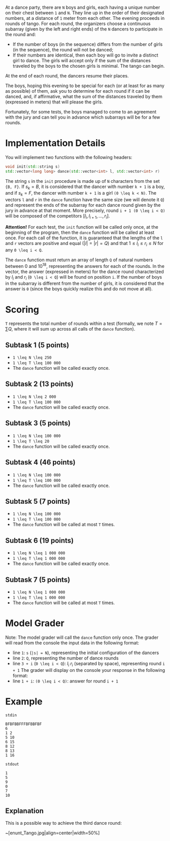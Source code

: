 At a dance party, there are `N` boys and girls, each having a unique number on their chest between `1` and `N`. They line up in the order of their designated numbers, at a distance of `1` meter from each other. The evening proceeds in rounds of tango. For each round, the organizers choose a continuous subarray (given by the left and right ends) of the `N` dancers to participate in the round and:

* If the number of boys (in the sequence) differs from the number of girls (in the sequence), the round will not be danced;
* If their numbers are identical, then each boy will go to invite a distinct girl to dance. The girls will accept only if the sum of the distances traveled by the boys to the chosen girls is minimal. The tango can begin.

At the end of each round, the dancers resume their places.

The boys, hoping this evening to be special for each (or at least for as many as possible) of them, ask you to determine for each round if it can be danced, and, if affirmative, what the sum of the distances traveled by them (expressed in meters) that will please the girls.

Fortunately, for some tests, the boys managed to come to an agreement with the jury and can tell you in advance which subarrays will be for a few rounds.

# Implementation Details
You will implement two functions with the following headers:
```cpp
void init(std::string s)
std::vector<long long> dance(std::vector<int> l, std::vector<int> r)
```

The string `s` in the `init` procedure is made up of `N` characters from the set `{B, F}`. If $s_k = B$, it is considered that the dancer with number `k + 1` is a boy, and if $s_k = F$, the dancer with number `k + 1` is a girl `(0 \leq k < N)`. The vectors `l` and `r` in the `dance` function have the same size (we will denote it `Q`) and represent the ends of the subarray for each dance round given by the jury in advance at that moment. More precisely, round `i + 1 (0 \leq i < Q)` will be composed of the competitors $[l_i, l_{i + 1}, ..., r_i]$.

**Attention!** For each test, the `init` function will be called only once, at the beginning of the program, then the `dance` function will be called at least once. For each call of the function, it is guaranteed that the lengths of the `l` and `r` vectors are positive and equal $(|l| = |r| = Q)$ and that $1 \leq l_i \leq r_i \leq N$ for any `0 \leq i < Q`.

The `dance` function must return an array of length `Q` of natural numbers between $0$ and $10^{18}$, representing the answers for each of the rounds. In the vector, the answer (expressed in meters) for the dance round characterized by $l_i$ and $r_i$ (`0 \leq i < Q`) will be found on position `i`. If the number of boys in the subarray is different from the number of girls, it is considered that the answer is `0` (since the boys quickly realize this and do not move at all).

# Scoring
`T` represents the total number of rounds within a test (formally, we note $T = \sum Q$, where it will sum up across all calls of the `dance` function).

## Subtask 1 (5 points)
* `1 \leq N \leq 250`
* `1 \leq T \leq 100 000`
* The `dance` function will be called exactly once.
## Subtask 2 (13 points)
* `1 \leq N \leq 2 000`
* `1 \leq T \leq 100 000`
* The `dance` function will be called exactly once.
## Subtask 3 (5 points)
* `1 \leq N \leq 100 000`
* `1 \leq T \leq 20`
* The `dance` function will be called exactly once.
## Subtask 4 (46 points)
* `1 \leq N \leq 100 000`
* `1 \leq T \leq 100 000`
* The `dance` function will be called exactly once.
## Subtask 5 (7 points)
* `1 \leq N \leq 100 000`
* `1 \leq T \leq 100 000`
* The `dance` function will be called at most `T` times.
## Subtask 6 (19 points)
* `1 \leq N \leq 1 000 000`
* `1 \leq T \leq 1 000 000`
* The `dance` function will be called exactly once.
## Subtask 7 (5 points)
* `1 \leq N \leq 1 000 000`
* `1 \leq T \leq 1 000 000`
* The `dance` function will be called at most `T` times.

# Model Grader
Note: The model grader will call the `dance` function only once.
The grader will read from the console the input data in the following format:
* line `1`: `s` (`|s| = N`), representing the initial configuration of the dancers
* line `2`: `Q`, representing the number of dance rounds
* line `3 + i` (`0 \leq i < Q`): $l_i \ r_i$ (separated by space), representing round `i + 1`
The grader will display on the console your response in the following format:
* line `1 + i`: `(0 \leq i < Q)`: answer for round `i + 1`

# Example
`stdin`	
```
BFBFBBFFFBFBBFBF
6
1 2
5 10
6 15
8 12
8 13
1 16
```
`stdout`
```
1
5
9
0
7
10
```
	
Explanation
---
This is a possible way to achieve the third dance round:

~[enunt_Tango.jpg|align=center|width=50%]